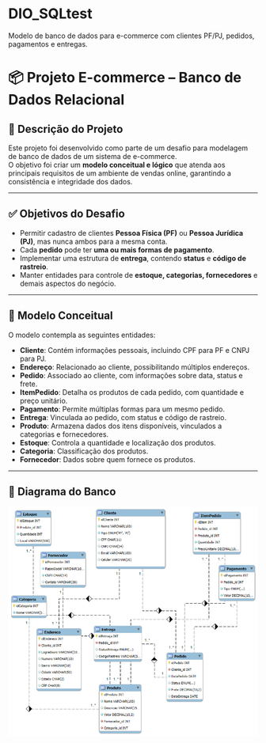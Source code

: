 # DIO_SQLtest
Modelo de banco de dados para e-commerce com clientes PF/PJ, pedidos, pagamentos e entregas.

# 📦 Projeto E-commerce – Banco de Dados Relacional

## 📝 Descrição do Projeto
Este projeto foi desenvolvido como parte de um desafio para modelagem de banco de dados de um sistema de e-commerce.  
O objetivo foi criar um **modelo conceitual e lógico** que atenda aos principais requisitos de um ambiente de vendas online, garantindo a consistência e integridade dos dados.

---

## ✅ **Objetivos do Desafio**
- Permitir cadastro de clientes **Pessoa Física (PF)** ou **Pessoa Jurídica (PJ)**, mas nunca ambos para a mesma conta.
- Cada **pedido** pode ter **uma ou mais formas de pagamento**.
- Implementar uma estrutura de **entrega**, contendo **status** e **código de rastreio**.
- Manter entidades para controle de **estoque, categorias, fornecedores** e demais aspectos do negócio.

---

## 📐 **Modelo Conceitual**
O modelo contempla as seguintes entidades:

- **Cliente**: Contém informações pessoais, incluindo CPF para PF e CNPJ para PJ.
- **Endereço**: Relacionado ao cliente, possibilitando múltiplos endereços.
- **Pedido**: Associado ao cliente, com informações sobre data, status e frete.
- **ItemPedido**: Detalha os produtos de cada pedido, com quantidade e preço unitário.
- **Pagamento**: Permite múltiplas formas para um mesmo pedido.
- **Entrega**: Vinculada ao pedido, com status e código de rastreio.
- **Produto**: Armazena dados dos itens disponíveis, vinculados a categorias e fornecedores.
- **Estoque**: Controla a quantidade e localização dos produtos.
- **Categoria**: Classificação dos produtos.
- **Fornecedor**: Dados sobre quem fornece os produtos.

---

## 🔗 **Diagrama do Banco**
![Diagrama ER](diagrama.png)


